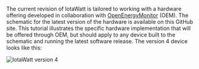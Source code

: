 The current revision of IotaWatt is tailored to working with a hardware offering developed in collaboration with [OpenEnergyMonitor](https://community.openenergymonitor.org/) (OEM).  The schematic for the latest version of the hardware is available on this GitHub site.  This tutorial illustrates the specific hardware implementation that will be offered through OEM, but should apply to any device built to the schematic and running the latest software release. The version 4 device looks like this:

![IotaWatt version 4](http://iotawatt.com/Images/IotaWattincase.jpg)


 